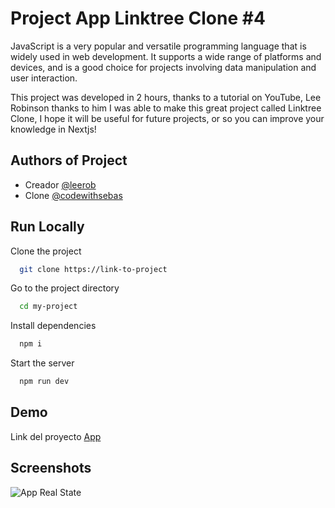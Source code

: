 # Project App Linktree Clone #4

JavaScript is a very popular and versatile programming language that is widely used in web development. It supports a wide range of platforms and devices, and is a good choice for projects involving data manipulation and user interaction.

This project was developed in 2 hours, thanks to a tutorial on YouTube, Lee Robinson thanks to him I was able to make this great project called Linktree Clone, I hope it will be useful for future projects, or so you can improve your knowledge in Nextjs!

## Authors of Project

- Creador [@leerob](https://github.com/leerob)
- Clone [@codewithsebas](https://www.github.com/codewithsebas)

## Run Locally

Clone the project

```bash
  git clone https://link-to-project
```

Go to the project directory

```bash
  cd my-project
```

Install dependencies

```bash
  npm i
```

Start the server

```bash
  npm run dev
```
    
## Demo

Link del proyecto [App](https://project-linktree-clone.vercel.app/)


## Screenshots
![App Real State](https://res.cloudinary.com/dovavvnjx/image/upload/v1673716764/Captura_de_pantalla_2023-01-14_121548_bbgs0a.png)

